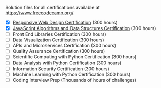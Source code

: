 Solution files for all certifications available at https://www.freecodecamp.org/

- [x] [Responsive Web Design Certification](https://freecodecamp.org/certification/davidandradeduarte/responsive-web-design) (300 hours)
- [x] [JavaScript Algorithms and Data Structures Certification](https://freecodecamp.org/certification/davidandradeduarte/javascript-algorithms-and-data-structures) (300 hours)
- [ ] Front End Libraries Certification (300 hours)
- [ ] Data Visualization Certification (300 hours)
- [ ] APIs and Microservices Certification (300 hours)
- [ ] Quality Assurance Certification (300 hours)
- [ ] Scientific Computing with Python Certification (300 hours)
- [ ] Data Analysis with Python Certification (300 hours)
- [ ] Information Security Certification (300 hours)
- [ ] Machine Learning with Python Certification (300 hours)
- [ ] Coding Interview Prep (Thousands of hours of challenges)
